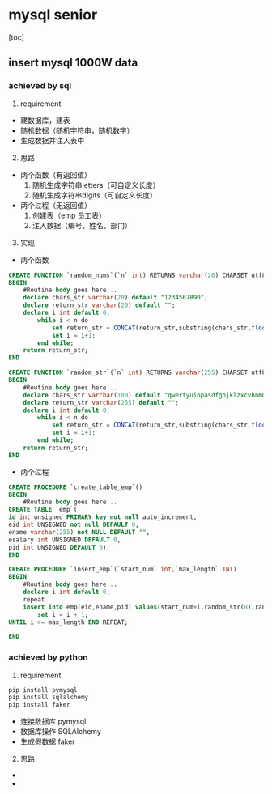 ﻿# mysql senior
[toc]
## insert mysql 1000W data
### achieved by sql
1. requirement
- 建数据库，建表
- 随机数据（随机字符串，随机数字）
- 生成数据并注入表中
2. 思路
- 两个函数（有返回值）
    1. 随机生成字符串letters（可自定义长度）
    2. 随机生成字符串digits（可自定义长度）
- 两个过程（无返回值）
    1. 创建表（emp 员工表）
    2. 注入数据（编号，姓名，部门）
3. 实现
- 两个函数
```sql
CREATE FUNCTION `random_nums`(`n` int) RETURNS varchar(20) CHARSET utf8
BEGIN
	#Routine body goes here...
	declare chars_str varchar(20) default "1234567890";
	declare return_str varchar(20) default "";
	declare i int default 0;
		while i < n do
			set return_str = CONCAT(return_str,substring(chars_str,floor(1+RAND()*10),1));
			set i = i+1;
		end while;
	return return_str;
END
```
```sql
CREATE FUNCTION `random_str`(`n` int) RETURNS varchar(255) CHARSET utf8
BEGIN
	#Routine body goes here...
	declare chars_str varchar(100) default "qwertyuiopasdfghjklzxcvbnmQWERTYUIOPASDFGHJKLZXCVBNM";
	declare return_str varchar(255) default "";
	declare i int default 0;
		while i < n do
			set return_str = CONCAT(return_str,substring(chars_str,floor(1+RAND()*52),1));
			set i = i+1;
		end while;
	return return_str;
END
```
- 两个过程
```sql
CREATE PROCEDURE `create_table_emp`()
BEGIN
	#Routine body goes here...
CREATE TABLE `emp`(
id int unsigned PRIMARY key not null auto_increment,
eid int UNSIGNED not null DEFAULT 0,
ename varchar(255) not NULL DEFAULT "",
esalary int UNSIGNED DEFAULT 0,
pid int UNSIGNED DEFAULT 0);
END
```
```sql
CREATE PROCEDURE `insert_emp`(`start_num` int,`max_length` INT)
BEGIN
	#Routine body goes here...
	declare i int default 0;
	repeat
	insert into emp(eid,ename,pid) values(start_num+i,random_str(8),random_nums(3));
		set i = i + 1;
UNTIL i >= max_length END REPEAT;

END
```
### achieved by python
1. requirement
```cmd
pip install pymysql
pip install sqlalchemy
pip install faker
```
- 连接数据库 pymysql
- 数据库操作 SQLAlchemy
- 生成假数据 faker
2. 思路
- 
- 